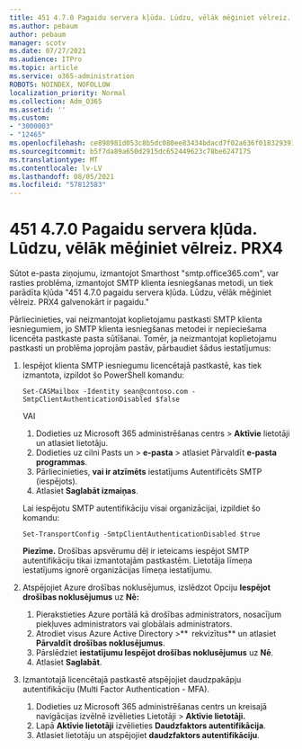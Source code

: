 ```yaml
---
title: 451 4.7.0 Pagaidu servera kļūda. Lūdzu, vēlāk mēģiniet vēlreiz. PRX4
ms.author: pebaum
author: pebaum
manager: scotv
ms.date: 07/27/2021
ms.audience: ITPro
ms.topic: article
ms.service: o365-administration
ROBOTS: NOINDEX, NOFOLLOW
localization_priority: Normal
ms.collection: Adm_O365
ms.assetid: ''
ms.custom:
- "3000003"
- "12465"
ms.openlocfilehash: ce898981d053c8b5dc080ee83434bdacd7f02a636f0183293915bacdb48ba4ef
ms.sourcegitcommit: b5f7da89a650d2915dc652449623c78be6247175
ms.translationtype: MT
ms.contentlocale: lv-LV
ms.lasthandoff: 08/05/2021
ms.locfileid: "57812583"
---
```

# <a name="451-470-temporary-server-error-please-try-again-later-prx4"></a>451 4.7.0 Pagaidu servera kļūda. Lūdzu, vēlāk mēģiniet vēlreiz. PRX4

Sūtot e-pasta ziņojumu, izmantojot Smarthost "smtp.office365.com", var rasties problēma, izmantojot SMTP klienta iesniegšanas metodi, un tiek parādīta kļūda "451 4.7.0 pagaidu servera kļūda. Lūdzu, vēlāk mēģiniet vēlreiz. PRX4 galvenokārt ir pagaidu." 

Pārliecinieties, vai neizmantojat koplietojamu pastkasti SMTP klienta iesniegumiem, jo SMTP klienta iesniegšanas metodei ir nepieciešama licencēta pastkaste pasta sūtīšanai. Tomēr, ja neizmantojat koplietojamu pastkasti un problēma joprojām pastāv, pārbaudiet šādus iestatījumus:

1. Iespējot klienta SMTP iesniegumu licencētajā pastkastē, kas tiek izmantota, izpildot šo PowerShell komandu:

    ```Set-CASMailbox -Identity sean@contoso.com -SmtpClientAuthenticationDisabled $false```

    VAI

    1. Dodieties uz Microsoft 365 administrēšanas centrs > **Aktīvie** lietotāji un atlasiet lietotāju.
    1. Dodieties uz cilni Pasts un > **e-pasta** > atlasiet Pārvaldīt **e-pasta programmas**. 
    1. Pārliecinieties, **vai ir atzīmēts** iestatījums Autentificēts SMTP (iespējots).
    1. Atlasiet **Saglabāt izmaiņas**.
    
    Lai iespējotu SMTP autentifikāciju visai organizācijai, izpildiet šo komandu:

    `Set-TransportConfig -SmtpClientAuthenticationDisabled $true`
 
    **Piezīme.** Drošības apsvērumu dēļ ir ieteicams iespējot SMTP autentifikāciju tikai izmantotajām pastkastēm. Lietotāja līmeņa iestatījums ignorē organizācijas līmeņa iestatījumu.

2. Atspējojiet Azure drošības noklusējumus, izslēdzot Opciju **Iespējot drošības noklusējumus** uz **Nē:**

    1. Pierakstieties Azure portālā kā drošības administrators, nosacījum piekļuves administrators vai globālais administrators.
    1. Atrodiet visus Azure Active Directory >**  rekvizītus** un atlasiet **Pārvaldīt drošības noklusējumus**.
    1. Pārslēdziet **iestatījumu Iespējot drošības noklusējumus** uz **Nē**.
    1. Atlasiet **Saglabāt**.

3. Izmantotajā licencētajā pastkastē atspējojiet daudzpakāpju autentifikāciju (Multi Factor Authentication - MFA).

    1. Dodieties uz Microsoft 365 administrēšanas centrs un kreisajā navigācijas izvēlnē izvēlieties Lietotāji  >  **Aktīvie lietotāji.**
    1. Lapā **Aktīvie lietotāji** izvēlieties **Daudzfaktors autentifikācija**.
    1. Atlasiet lietotāju un atspējojiet **daudzfaktors autentifikāciju**.

